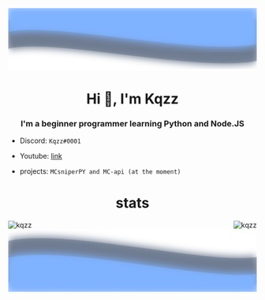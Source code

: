 <img align="center" src="https://raw.githubusercontent.com/Kqzz/Kqzz/master/top.svg"/>

<h1 align="center">Hi 👋, I'm Kqzz</h1>
<h3 align="center">I'm a beginner programmer learning Python and Node.JS</h3>

<p align="center">

- Discord: `Kqzz#0001`
- Youtube: [link](https://www.youtube.com/channel/UCbuxrzqy-Xsbyx9Fq42oP_A)

- projects: `MCsniperPY and MC-api (at the moment)`
</p>
<h1 align="center">    </h1>
<h1 align="center">stats</h1>

<p><img align="left" src="https://github-readme-stats.vercel.app/api?username=Kqzz&show_icons=true&text_color=ffffff&bg_color=7fb3ff&title_color=ffffff&icon_color=ffffff" alt="kqzz" /></p>

<p></p>

<img align="right" src="https://github-readme-stats.vercel.app/api/top-langs/?username=Kqzz&show_icons=true&text_color=ffffff&bg_color=7fb3ff&title_color=ffffff&icon_color=ffffff" alt="kqzz" />


<img align="center" src="https://raw.githubusercontent.com/Kqzz/Kqzz/master/bottom.svg"/>
